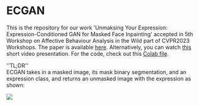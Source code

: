 

# ECGAN
This is the repository for our work 'Unmaksing Your Expression: Expression-Conditioned GAN for Masked Face Inpainting' accepted in 5th Workshop on Affective Behaviour Analysis in the Wild part of CVPR2023 Workshops. The paper is available [here](https://openaccess.thecvf.com/content/CVPR2023W/ABAW/papers/Sola_Unmasking_Your_Expression_Expression-Conditioned_GAN_for_Masked_Face_Inpainting_CVPRW_2023_paper.pdf). Alternatively, you can watch [this](https://drive.google.com/file/d/1S_q8ZUrGz617OED72Pveeem67_-BndtD/view?usp=sharing) short video presentation. For the code, check out this [Colab file](https://colab.research.google.com/drive/1zghk01Dy1vlGpBIGRIfKDctpMq9NLio8#scrollTo=BcO7vrKsE54G).

''TL;DR'' <br/>
ECGAN takes in a masked image, its mask binary segmentation, and an expression class, and returns an unmasked image with the expression as shown:

![](example.gif)



